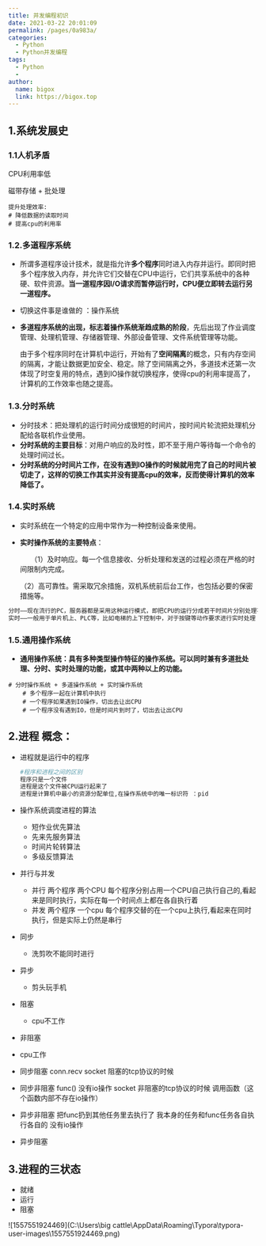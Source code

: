 ```yaml
---
title: 并发编程初识
date: 2021-03-22 20:01:09
permalink: /pages/0a983a/
categories:
  - Python
  - Python并发编程
tags:
  - Python
  - 
author: 
  name: bigox
  link: https://bigox.top
---
```

## 1.系统发展史

### 1.1人机矛盾

CPU利用率低

磁带存储 + 批处理

```提升效率
提升处理效率:
# 降低数据的读取时间
# 提高cpu的利用率
```
### 1.2.多道程序系统

-  所谓多道程序设计技术，就是指允许**多个程序**同时进入内存并运行。即同时把多个程序放入内存，并允许它们交替在CPU中运行，它们共享系统中的各种硬、软件资源。**当一道程序因I/O请求而暂停运行时，CPU便立即转去运行另一道程序。**
  
- 切换这件事是谁做的 ：操作系统
  
- **多道程序系统的出现，标志着操作系统渐趋成熟的阶段**，先后出现了作业调度管理、处理机管理、存储器管理、外部设备管理、文件系统管理等功能。

  由于多个程序同时在计算机中运行，开始有了**空间隔离**的概念，只有内存空间的隔离，才能让数据更加安全、稳定。除了空间隔离之外，多道技术还第一次体现了时空复用的特点，遇到IO操作就切换程序，使得cpu的利用率提高了，计算机的工作效率也随之提高。

### 1.3.分时系统

- 分时技术：把处理机的运行时间分成很短的时间片，按时间片轮流把处理机分配给各联机作业使用。
- **分时系统的主要目标**：对用户响应的及时性，即不至于用户等待每一个命令的处理时间过长。
- **分时系统的分时间片工作，在没有遇到IO操作的时候就用完了自己的时间片被切走了，这样的切换工作其实并没有提高cpu的效率，反而使得计算机的效率降低了。**

### 1.4.实时系统

- 实时系统在一个特定的应用中常作为一种控制设备来使用。

- **实时操作系统的主要特点**：

  　　（1）及时响应。每一个信息接收、分析处理和发送的过程必须在严格的时间限制内完成。

  （2）高可靠性。需采取冗余措施，双机系统前后台工作，也包括必要的保密措施等。

```python
分时——现在流行的PC，服务器都是采用这种运行模式，即把CPU的运行分成若干时间片分别处理不同的运算请求 linux系统
实时——一般用于单片机上、PLC等，比如电梯的上下控制中，对于按键等动作要求进行实时处理 
```

### 1.5.通用操作系统

- **通用操作系统：具有多种类型操作特征的操作系统。可以同时兼有多道批处理、分时、实时处理的功能，或其中两种以上的功能。**

```
# 分时操作系统 + 多道操作系统 + 实时操作系统
    # 多个程序一起在计算机中执行
    # 一个程序如果遇到IO操作，切出去让出CPU
    # 一个程序没有遇到IO，但是时间片到时了，切出去让出CPU
```

## 2.进程 概念：

- 进程就是运行中的程序

  ```python
  #程序和进程之间的区别
  程序只是一个文件
  进程是这个文件被CPU运行起来了
  进程是计算机中最小的资源分配单位,在操作系统中的唯一标识符 ：pid
  ```

- 操作系统调度进程的算法
  - 短作业优先算法
  - 先来先服务算法
  - 时间片轮转算法
  - 多级反馈算法

- 并行与并发
  - 并行
    两个程序 两个CPU 每个程序分别占用一个CPU自己执行自己的,看起来是同时执行，实际在每一个时间点上都在各自执行着
  - 并发
    两个程序 一个cpu 每个程序交替的在一个cpu上执行,看起来在同时执行，但是实际上仍然是串行

- 同步
  
  - 洗剪吹不能同时进行
- 异步 
  
  - 剪头玩手机
- 阻塞
  
  - cpu不工作
- 非阻塞
  
- cpu工作 
  
- 同步阻塞
      conn.recv
      socket 阻塞的tcp协议的时候
- 同步非阻塞
      func()  没有io操作
      socket  非阻塞的tcp协议的时候
      调用函数（这个函数内部不存在io操作）
- 异步非阻塞
      把func扔到其他任务里去执行了
      我本身的任务和func任务各自执行各自的 没有io操作
- 异步阻塞

## 3.进程的三状态

- 就绪
-  运行 
- 阻塞

![1557551924469](C:\Users\big cattle\AppData\Roaming\Typora\typora-user-images\1557551924469.png)